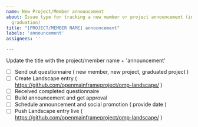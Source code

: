 ```yaml
---
name: New Project/Member announcement
about: Issue type for tracking a new member or project announcement (including project
  graduation)
title: "[PROJECT/MEMBER NAME] announcement"
labels: 'announcement'
assignees: ''

---
```


Update the title with the project/member name + 'announcement'

- [ ] Send out questionnaire ( new member, new project, graduated project )
- [ ] Create Landscape entry ( https://github.com/openmainframeproject/omp-landscape/ )
- [ ] Received completed questionnaire
- [ ] Build announcement and get approval
- [ ] Schedule announcement and social promotion ( provide date )
- [ ] Push Landscape entry live ( https://github.com/openmainframeproject/omp-landscape/ )
